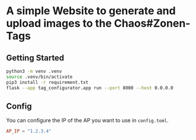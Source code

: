 # A simple Website to generate and upload images to the Chaos#Zonen-Tags

## Getting Started

~~~bash
python3 -m venv .venv
source .venv/bin/activate
pip3 install -r requirement.txt
flask --app tag_configurator.app run --port 8000 --host 0.0.0.0
~~~

## Config

You can configure the IP of the AP you want to use in `config.toml`.

~~~toml
AP_IP = "1.2.3.4"
~~~